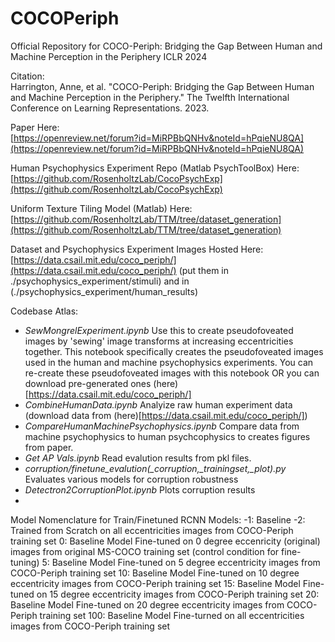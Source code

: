# COCOPeriph
Official Repository for COCO-Periph: Bridging the Gap Between Human and Machine Perception in the Periphery ICLR 2024

Citation:  
Harrington, Anne, et al. "COCO-Periph: Bridging the Gap Between Human and Machine Perception in the Periphery." The Twelfth International Conference on Learning Representations. 2023.

Paper Here:  
[https://openreview.net/forum?id=MiRPBbQNHv&noteId=hPqieNU8QA](https://openreview.net/forum?id=MiRPBbQNHv&noteId=hPqieNU8QA)

Human Psychophysics Experiment Repo (Matlab PsychToolBox) Here:
[https://github.com/RosenholtzLab/CocoPsychExp](https://github.com/RosenholtzLab/CocoPsychExp)

Uniform Texture Tiling Model (Matlab) Here:
[https://github.com/RosenholtzLab/TTM/tree/dataset_generation](https://github.com/RosenholtzLab/TTM/tree/dataset_generation)

Dataset and Psychophysics Experiment Images Hosted Here:
[https://data.csail.mit.edu/coco_periph/](https://data.csail.mit.edu/coco_periph/) (put them in ./psychophysics_experiment/stimuli) and in (./psychophysics_experiment/human_results)

Codebase Atlas:
- *SewMongrelExperiment.ipynb*  Use this to create pseudofoveated images by 'sewing' image transforms at increasing eccentricities together. This notebook specifically creates the pseudofoveated images used in the human and machine psychophysics experiments. You can re-create these pseudofoveated images with this notebook OR you can download pre-generated ones (here)[https://data.csail.mit.edu/coco_periph/]
- *CombineHumanData.ipynb* Analyize raw human experiment data (download data from (here)[https://data.csail.mit.edu/coco_periph/])
- *CompareHumanMachinePsychophysics.ipynb* Compare data from machine psychophysics to human psychcophysics to creates figures from paper.
- *Get AP Vals.ipynb* Read evalution results from pkl files.
- *corruption/finetune_evalution(_corruption,_trainingset,_plot).py* Evaluates various models for corruption robustness
- *Detectron2CorruptionPlot.ipynb* Plots corruption results
- 
Model Nomenclature for Train/Finetuned RCNN Models:
-1: Baseline
-2: Trained from Scratch on all eccentricities images from COCO-Periph training set
0: Baseline Model Fine-tuned on 0 degree eccenricity (original) images from original MS-COCO training set (control condition for fine-tuning)
5:  Baseline Model Fine-tuned on 5 degree eccentricity images from COCO-Periph training set
10:  Baseline Model Fine-tuned on 10 degree eccentricity images from COCO-Periph training set
15:  Baseline Model Fine-tuned on 15 degree eccentricity images from COCO-Periph training set
20:  Baseline Model Fine-tuned on 20 degree eccentricity images from COCO-Periph training set
100: Baseline Model Fine-turned on all eccentricities images from COCO-Periph training set




